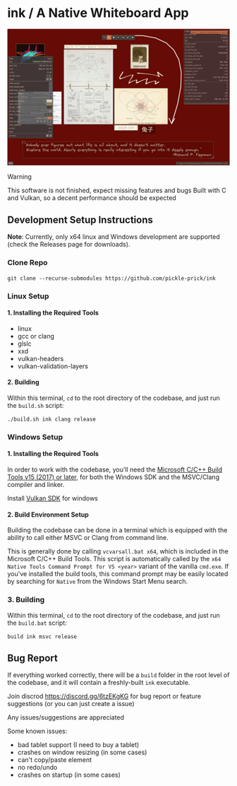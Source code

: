 ink / A Native Whiteboard App
============

![demo](./screenshot/1.png)


> [!WARNING]
> This software is not finished, expect missing features and bugs
> Built with C and Vulkan, so a decent performance should be expected

## Development Setup Instructions

**Note**: Currently, only x64 linux and Windows development are supported (check the Releases page for downloads).

### Clone Repo

```
git clone --recurse-submodules https://github.com/pickle-prick/ink
```

### Linux Setup

#### 1. Installing the Required Tools

* linux
* gcc or clang
* glslc
* xxd
* vulkan-headers
* vulkan-validation-layers

#### 2. Building

Within this terminal, `cd` to the root directory of the codebase, and just run the `build.sh` script:

```
./build.sh ink clang release
```

### Windows Setup

#### 1. Installing the Required Tools

In order to work with the codebase, you'll need the [Microsoft C/C++ Build Tools
v15 (2017) or later](https://aka.ms/vs/17/release/vs_BuildTools.exe), for both
the Windows SDK and the MSVC/Clang compiler and linker.

Install [Vulkan SDK](https://vulkan.lunarg.com/sdk/home) for windows

#### 2. Build Environment Setup

Building the codebase can be done in a terminal which is equipped with the
ability to call either MSVC or Clang from command line.

This is generally done by calling `vcvarsall.bat x64`, which is included in the
Microsoft C/C++ Build Tools. This script is automatically called by the `x64
Native Tools Command Prompt for VS <year>` variant of the vanilla `cmd.exe`. If
you've installed the build tools, this command prompt may be easily located by
searching for `Native` from the Windows Start Menu search.

### 3. Building

Within this terminal, `cd` to the root directory of the codebase, and just run
the `build.bat` script:

```
build ink msvc release
```

## Bug Report

If everything worked correctly, there will be a `build` folder in the root
level of the codebase, and it will contain a freshly-built `ink` executable.

Join discrod https://discord.gg/6tzEKgKG for bug report or feature suggestions (or you can just create a issue)

Any issues/suggestions are appreciated

Some known issues:
* bad tablet support (I need to buy a tablet)
* crashes on window resizing (in some cases)
* can't copy/paste element
* no redo/undo
* crashes on startup (in some cases)
